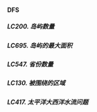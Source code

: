 #### DFS

##### LC200. 岛屿数量

##### LC695. 岛屿的最大面积

##### LC547. 省份数量

##### LC130. 被围绕的区域

##### LC417. 太平洋大西洋水流问题

